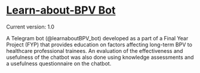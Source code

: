 # [Learn-about-BPV Bot](http://t.me/learnaboutBPV_bot)

Current version: 1.0

A Telegram bot (@learnaboutBPV_bot) developed as a part of a Final Year Project (FYP) that provides education on factors affecting long-term BPV to healthcare professional trainees. An evaluation of the effectiveness and usefulness of the chatbot was also done using knowledge assessments and a usefulness questionnaire on the chatbot.
